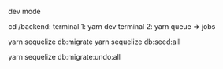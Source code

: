 dev mode

cd /backend:
terminal 1: yarn dev
terminal 2: yarn queue    => jobs

yarn sequelize db:migrate
yarn sequelize db:seed:all

yarn sequelize db:migrate:undo:all
